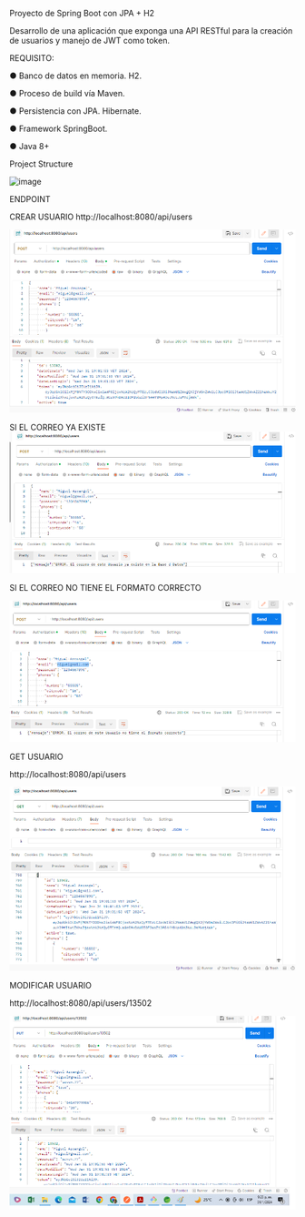 Proyecto de Spring Boot con JPA + H2

Desarrollo de una aplicación que exponga una API RESTful para la creación de usuarios y manejo de JWT como token.

REQUISITO:

● Banco de datos en memoria. H2.

● Proceso de build vía Maven.

● Persistencia con JPA. Hibernate.

● Framework SpringBoot.

● Java 8+

Project Structure

![image](https://github.com/fhernandez204/francisco/assets/35818550/73666b89-838a-470b-98ac-34b67f488b73)

ENDPOINT

CREAR USUARIO
 http://localhost:8080/api/users

 
![image](https://github.com/fhernandez204/francisco/blob/main/createUser.png)

SI EL CORREO YA EXISTE
![image](https://github.com/fhernandez204/francisco/blob/main/createUser2.png)

SI EL CORREO NO TIENE EL FORMATO CORRECTO

![image](https://github.com/fhernandez204/francisco/blob/main/createUser3.png)


GET USUARIO

 http://localhost:8080/api/users

 ![image](https://github.com/fhernandez204/francisco/blob/main/getUsers.png)


 MODIFICAR USUARIO

 http://localhost:8080/api/users/13502

 ![image](https://github.com/fhernandez204/francisco/blob/main/putUser.png)
